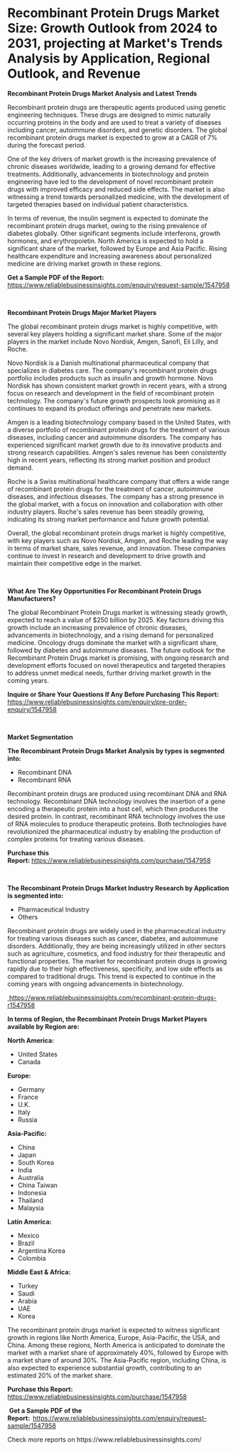 <p><h1>Recombinant Protein Drugs Market Size: Growth Outlook from 2024 to 2031, projecting at Market's Trends Analysis by Application, Regional Outlook, and Revenue</h1></p><p><strong>Recombinant Protein Drugs Market Analysis and Latest Trends</strong></p>
<p><p>Recombinant protein drugs are therapeutic agents produced using genetic engineering techniques. These drugs are designed to mimic naturally occurring proteins in the body and are used to treat a variety of diseases including cancer, autoimmune disorders, and genetic disorders. The global recombinant protein drugs market is expected to grow at a CAGR of 7% during the forecast period.</p><p>One of the key drivers of market growth is the increasing prevalence of chronic diseases worldwide, leading to a growing demand for effective treatments. Additionally, advancements in biotechnology and protein engineering have led to the development of novel recombinant protein drugs with improved efficacy and reduced side effects. The market is also witnessing a trend towards personalized medicine, with the development of targeted therapies based on individual patient characteristics.</p><p>In terms of revenue, the insulin segment is expected to dominate the recombinant protein drugs market, owing to the rising prevalence of diabetes globally. Other significant segments include interferons, growth hormones, and erythropoietin. North America is expected to hold a significant share of the market, followed by Europe and Asia Pacific. Rising healthcare expenditure and increasing awareness about personalized medicine are driving market growth in these regions.</p></p>
<p><strong>Get a Sample PDF of the Report:&nbsp;</strong> <a href="https://www.reliablebusinessinsights.com/enquiry/request-sample/1547958">https://www.reliablebusinessinsights.com/enquiry/request-sample/1547958</a></p>
<p>&nbsp;</p>
<p><strong>Recombinant Protein Drugs Major Market Players</strong></p>
<p><p>The global recombinant protein drugs market is highly competitive, with several key players holding a significant market share. Some of the major players in the market include Novo Nordisk, Amgen, Sanofi, Eli Lilly, and Roche.</p><p>Novo Nordisk is a Danish multinational pharmaceutical company that specializes in diabetes care. The company's recombinant protein drugs portfolio includes products such as insulin and growth hormone. Novo Nordisk has shown consistent market growth in recent years, with a strong focus on research and development in the field of recombinant protein technology. The company's future growth prospects look promising as it continues to expand its product offerings and penetrate new markets.</p><p>Amgen is a leading biotechnology company based in the United States, with a diverse portfolio of recombinant protein drugs for the treatment of various diseases, including cancer and autoimmune disorders. The company has experienced significant market growth due to its innovative products and strong research capabilities. Amgen's sales revenue has been consistently high in recent years, reflecting its strong market position and product demand.</p><p>Roche is a Swiss multinational healthcare company that offers a wide range of recombinant protein drugs for the treatment of cancer, autoimmune diseases, and infectious diseases. The company has a strong presence in the global market, with a focus on innovation and collaboration with other industry players. Roche's sales revenue has been steadily growing, indicating its strong market performance and future growth potential.</p><p>Overall, the global recombinant protein drugs market is highly competitive, with key players such as Novo Nordisk, Amgen, and Roche leading the way in terms of market share, sales revenue, and innovation. These companies continue to invest in research and development to drive growth and maintain their competitive edge in the market.</p></p>
<p>&nbsp;</p>
<p><strong>What Are The Key Opportunities For Recombinant Protein Drugs Manufacturers?</strong></p>
<p><p>The global Recombinant Protein Drugs market is witnessing steady growth, expected to reach a value of $250 billion by 2025. Key factors driving this growth include an increasing prevalence of chronic diseases, advancements in biotechnology, and a rising demand for personalized medicine. Oncology drugs dominate the market with a significant share, followed by diabetes and autoimmune diseases. The future outlook for the Recombinant Protein Drugs market is promising, with ongoing research and development efforts focused on novel therapeutics and targeted therapies to address unmet medical needs, further driving market growth in the coming years.</p></p>
<p><strong>Inquire or Share Your Questions If Any Before Purchasing This Report:</strong> <a href="https://www.reliablebusinessinsights.com/enquiry/pre-order-enquiry/1547958">https://www.reliablebusinessinsights.com/enquiry/pre-order-enquiry/1547958</a></p>
<p>&nbsp;</p>
<p><strong>Market Segmentation</strong></p>
<p><strong>The Recombinant Protein Drugs Market Analysis by types is segmented into:</strong></p>
<p><ul><li>Recombinant DNA</li><li>Recombinant RNA</li></ul></p>
<p><p>Recombinant protein drugs are produced using recombinant DNA and RNA technology. Recombinant DNA technology involves the insertion of a gene encoding a therapeutic protein into a host cell, which then produces the desired protein. In contrast, recombinant RNA technology involves the use of RNA molecules to produce therapeutic proteins. Both technologies have revolutionized the pharmaceutical industry by enabling the production of complex proteins for treating various diseases.</p></p>
<p><strong>Purchase this Report:&nbsp;</strong><a href="https://www.reliablebusinessinsights.com/purchase/1547958">https://www.reliablebusinessinsights.com/purchase/1547958</a></p>
<p>&nbsp;</p>
<p><strong>The Recombinant Protein Drugs Market Industry Research by Application is segmented into:</strong></p>
<p><ul><li>Pharmaceutical Industry</li><li>Others</li></ul></p>
<p><p>Recombinant protein drugs are widely used in the pharmaceutical industry for treating various diseases such as cancer, diabetes, and autoimmune disorders. Additionally, they are being increasingly utilized in other sectors such as agriculture, cosmetics, and food industry for their therapeutic and functional properties. The market for recombinant protein drugs is growing rapidly due to their high effectiveness, specificity, and low side effects as compared to traditional drugs. This trend is expected to continue in the coming years with ongoing advancements in biotechnology.</p></p>
<p><a href="https://www.reliablebusinessinsights.com/recombinant-protein-drugs-r1547958">&nbsp;https://www.reliablebusinessinsights.com/recombinant-protein-drugs-r1547958</a></p>
<p><strong>In terms of Region, the Recombinant Protein Drugs Market Players available by Region are:</strong></p>
<p>
    <p> <strong> North America: </strong>
        <ul>
            <li>United States</li>
            <li>Canada</li>
        </ul>
        </p> 
    <p> <strong> Europe: </strong>
        <ul>
            <li>Germany</li>
            <li>France</li>
            <li>U.K.</li>
            <li>Italy</li>
            <li>Russia</li>
        </ul>
        </p> 
    <p> <strong> Asia-Pacific: </strong>
        <ul>
            <li>China</li>
            <li>Japan</li>
            <li>South Korea</li>
            <li>India</li>
            <li>Australia</li>
            <li>China Taiwan</li>
            <li>Indonesia</li>
            <li>Thailand</li>
            <li>Malaysia</li>
        </ul>
        </p> 
    <p> <strong> Latin America: </strong>
        <ul>
            <li>Mexico</li>
            <li>Brazil</li>
            <li>Argentina Korea</li>
            <li>Colombia</li>
        </ul>
        </p> 
    <p> <strong> Middle East & Africa: </strong>
        <ul>
            <li>Turkey</li>
            <li>Saudi</li>
            <li>Arabia</li>
            <li>UAE</li>
            <li>Korea</li>
        </ul>
    </p>
    </p>
<p><p>The recombinant protein drugs market is expected to witness significant growth in regions like North America, Europe, Asia-Pacific, the USA, and China. Among these regions, North America is anticipated to dominate the market with a market share of approximately 40%, followed by Europe with a market share of around 30%. The Asia-Pacific region, including China, is also expected to experience substantial growth, contributing to an estimated 20% of the market share.</p></p>
<p><strong>Purchase this Report: </strong><a href="https://www.reliablebusinessinsights.com/purchase/1547958">https://www.reliablebusinessinsights.com/purchase/1547958</a></p>
<p>&nbsp;<strong>Get a Sample PDF of the Report:&nbsp;&nbsp;</strong><a href="https://www.reliablebusinessinsights.com/enquiry/request-sample/1547958">https://www.reliablebusinessinsights.com/enquiry/request-sample/1547958</a></p>
<p><strong></strong></p>
<p>Check more reports on https://www.reliablebusinessinsights.com/</p>